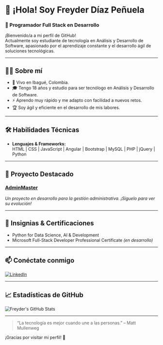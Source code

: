 # 👋 ¡Hola! Soy Freyder Díaz Peñuela

### 🚀 Programador Full Stack en Desarrollo

¡Bienvenido/a a mi perfil de GitHub!  
Actualmente soy estudiante de tecnología en Análisis y Desarrollo de Software, apasionado por el aprendizaje constante y el desarrollo ágil de soluciones tecnológicas.

---

## 👨‍💻 Sobre mí

- 📍 Vivo en Ibagué, Colombia.
- 🎓 Tengo 18 años y estudio para ser tecnólogo en Análisis y Desarrollo de Software.
- ⚡ Aprendo muy rápido y me adapto con facilidad a nuevos retos.
- 🏆 Soy ágil y eficiente en el desarrollo de mis labores.

---

## 🛠️ Habilidades Técnicas

- **Lenguajes & Frameworks:**  
  HTML | CSS | JavaScript | Angular | Bootstrap | MySQL | PHP | jQuery | Python

---

## 🌟 Proyecto Destacado

### [AdminMaster](https://github.com/freyder319/AdminMaster)
_Un proyecto en desarrollo para la gestión administrativa. ¡Síguelo para ver su evolución!_

---

## 🏅 Insignias & Certificaciones

- Python for Data Science, AI & Development  
- Microsoft Full-Stack Developer Professional Certificate *(en desarrollo)*

---

## 📫 Conéctate conmigo

[![LinkedIn](https://img.shields.io/badge/LinkedIn-Freyder%20D%C3%ADaz%20Pe%C3%B1uela-blue?logo=linkedin&style=flat-square)](https://www.linkedin.com/in/freyder-diaz-pe%C3%B1uela-017878345/)

---

## 📈 Estadísticas de GitHub

![Freyder's GitHub Stats](https://github-readme-stats.vercel.app/api?username=freyder319&show_icons=true&theme=radical)

---

> “La tecnología es mejor cuando une a las personas.” – Matt Mullenweg

¡Gracias por visitar mi perfil! 🚀
